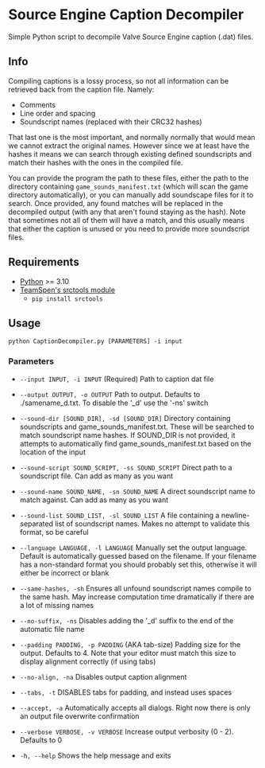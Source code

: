 # Source Engine Caption Decompiler

Simple Python script to decompile Valve Source Engine caption (.dat) files.

## Info

Compiling captions is a lossy process, so not all information can be retrieved back from the caption file. Namely:
- Comments
- Line order and spacing
- Soundscript names (replaced with their CRC32 hashes)

That last one is the most important, and normally normally that would mean we cannot extract the original names. However since we at least have the hashes it means we can search through existing defined soundscripts and match their hashes with the ones in the compiled file.

You can provide the program the path to these files, either the path to the directory containing `game_sounds_manifest.txt` (which will scan the game directory automatically), or you can manually add soundscape files for it to search. Once provided, any found matches will be replaced in the decompiled output (with any that aren't found staying as the hash). Note that sometimes not all of them will have a match, and this usually means that either the caption is unused or you need to provide more soundscript files.

## Requirements

- [Python](https://www.python.org/downloads/) >= 3.10
- [TeamSpen's srctools module](https://github.com/TeamSpen210/srctools)
    - `pip install srctools`

## Usage

`python CaptionDecompiler.py [PARAMETERS] -i input`

### Parameters

- `--input INPUT, -i INPUT`                       (Required) Path to caption dat file
- `--output OUTPUT, -o OUTPUT`                    Path to output. Defaults to ./samename_d.txt. To disable the '_d' use the '-ns' switch

- `--sound-dir [SOUND_DIR], -sd [SOUND_DIR]`      Directory containing soundscripts and game_sounds_manifest.txt. These will be searched to match soundscript name hashes. If SOUND_DIR is not provided, it attempts to automatically find game_sounds_manifest.txt based on the location of the input
- `--sound-script SOUND_SCRIPT, -ss SOUND_SCRIPT` Direct path to a soundscript file. Can add as many as you want
- `--sound-name SOUND_NAME, -sn SOUND_NAME`       A direct soundscript name to match against. Can add as many as you want
- `--sound-list SOUND_LIST, -sl SOUND_LIST`       A file containing a newline-separated list of soundscript names. Makes no attempt to validate this format, so be careful

- `--language LANGUAGE, -l LANGUAGE`              Manually set the output language. Default is automatically guessed based on the filename. If your filename has a non-standard format you should probably set this, otherwise it will either be incorrect or blank
- `--same-hashes, -sh`                            Ensures all unfound soundscript names compile to the same hash. May increase computation time dramatically if there are a lot of missing names

- `--no-suffix, -ns`                              Disables adding the '_d' suffix to the end of the automatic file name
- `--padding PADDING, -p PADDING`                 (AKA tab-size) Padding size for the output. Defaults to 4. Note that your editor must match this size to display alignment correctly (if using tabs)
- `--no-align, -na`                               Disables output caption alignment
- `--tabs, -t`                                    DISABLES tabs for padding, and instead uses spaces

- `--accept, -a`                                  Automatically accepts all dialogs. Right now there is only an output file overwrite confirmation
- `--verbose VERBOSE, -v VERBOSE`                 Increase output verbosity (0 - 2). Defaults to 0

- `-h, --help`                                    Shows the help message and exits